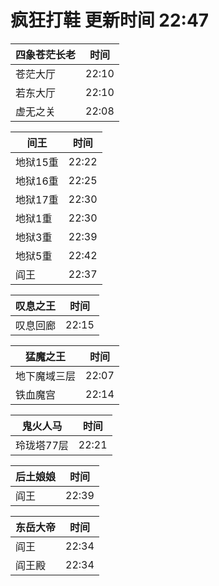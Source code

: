 # 疯狂打鞋 更新时间 22:47

| 四象苍茫长老   | 时间    |
|--------|-------|
| 苍茫大厅 | 22:10 |
| 若东大厅 | 22:10 |
| 虚无之关 | 22:08 |

| 间王   | 时间    |
|--------|-------|
| 地狱15重 | 22:22 |
| 地狱16重 | 22:25 |
| 地狱17重 | 22:30 |
| 地狱1重 | 22:30 |
| 地狱3重 | 22:39 |
| 地狱5重 | 22:42 |
| 阎王 | 22:37 |

| 叹息之王   | 时间    |
|--------|-------|
| 叹息回廊 | 22:15 |

| 猛魔之王   | 时间    |
|--------|-------|
| 地下魔域三层 | 22:07 |
| 铁血魔宫 | 22:14 |

| 鬼火人马   | 时间    |
|--------|-------|
| 玲珑塔77层 | 22:21 |

| 后土娘娘   | 时间    |
|--------|-------|
| 阎王 | 22:39 |

| 东岳大帝   | 时间    |
|--------|-------|
| 阎王 | 22:34 |
| 阎王殿 | 22:34 |